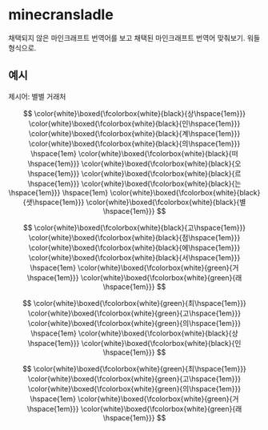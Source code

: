 # minecransladle

채택되지 않은 마인크래프트 번역어를 보고 채택된 마인크래프트 번역어 맞춰보기. 워들 형식으로.

## 예시

제시어: 별별 거래처

$$
\color{white}\boxed{\fcolorbox{white}{black}{상\hspace{1em}}}
\color{white}\boxed{\fcolorbox{white}{black}{인\hspace{1em}}}
\color{white}\boxed{\fcolorbox{white}{black}{계\hspace{1em}}}
\color{white}\boxed{\fcolorbox{white}{black}{의\hspace{1em}}}
\hspace{1em}
\color{white}\boxed{\fcolorbox{white}{black}{떠\hspace{1em}}}
\color{white}\boxed{\fcolorbox{white}{black}{오\hspace{1em}}}
\color{white}\boxed{\fcolorbox{white}{black}{르\hspace{1em}}}
\color{white}\boxed{\fcolorbox{white}{black}{는\hspace{1em}}}
\hspace{1em}
\color{white}\boxed{\fcolorbox{white}{black}{샛\hspace{1em}}}
\color{white}\boxed{\fcolorbox{white}{black}{별\hspace{1em}}}
$$

$$
\color{white}\boxed{\fcolorbox{white}{black}{고\hspace{1em}}}
\color{white}\boxed{\fcolorbox{white}{black}{점\hspace{1em}}}
\color{white}\boxed{\fcolorbox{white}{black}{에\hspace{1em}}}
\color{white}\boxed{\fcolorbox{white}{black}{서\hspace{1em}}}
\hspace{1em}
\color{white}\boxed{\fcolorbox{white}{green}{거\hspace{1em}}}
\color{white}\boxed{\fcolorbox{white}{green}{래\hspace{1em}}}
$$

$$
\color{white}\boxed{\fcolorbox{white}{green}{최\hspace{1em}}}
\color{white}\boxed{\fcolorbox{white}{green}{고\hspace{1em}}}
\color{white}\boxed{\fcolorbox{white}{green}{의\hspace{1em}}}
\hspace{1em}
\color{white}\boxed{\fcolorbox{white}{black}{상\hspace{1em}}}
\color{white}\boxed{\fcolorbox{white}{black}{인\hspace{1em}}}
$$

$$
\color{white}\boxed{\fcolorbox{white}{green}{최\hspace{1em}}}
\color{white}\boxed{\fcolorbox{white}{green}{고\hspace{1em}}}
\color{white}\boxed{\fcolorbox{white}{green}{의\hspace{1em}}}
\hspace{1em}
\color{white}\boxed{\fcolorbox{white}{green}{거\hspace{1em}}}
\color{white}\boxed{\fcolorbox{white}{green}{래\hspace{1em}}}
$$
